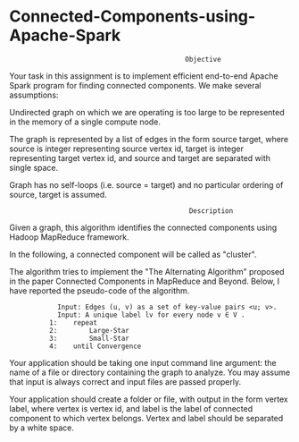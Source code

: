 # Connected-Components-using-Apache-Spark

                                                Objective
                                                
Your task in this assignment is to implement efficient end-to-end Apache Spark program for finding connected components. We make several assumptions:

Undirected graph on which we are operating is too large to be represented in the memory of a single compute node.

The graph is represented by a list of edges in the form source target, where source is integer representing source vertex id, target is integer representing target vertex id, and source and target are separated with single space.

Graph has no self-loops (i.e. source = target) and no particular ordering of source, target is assumed.

                                                 Description

Given a graph, this algorithm identifies the connected components using Hadoop MapReduce framework.

In the following, a connected component will be called as "cluster".

The algorithm tries to implement the "The Alternating Algorithm" proposed in the paper Connected Components in MapReduce and Beyond. Below, I have reported the pseudo-code of the algorithm.

                Input: Edges (u, v) as a set of key-value pairs <u; v>.
                Input: A unique label lv for every node v ∈ V .
              1:	repeat
              2:		Large-Star
              3:		Small-Star
              4:	until Convergence


Your application should be taking one input command line argument: the name of a file or directory containing the graph to analyze. You may assume that input is always correct and input files are passed properly.

Your application should create a folder or file, with output in the form vertex label, where vertex is vertex id, and label is the label of connected component to which vertex belongs. Vertex and label should be separated by a white space.
